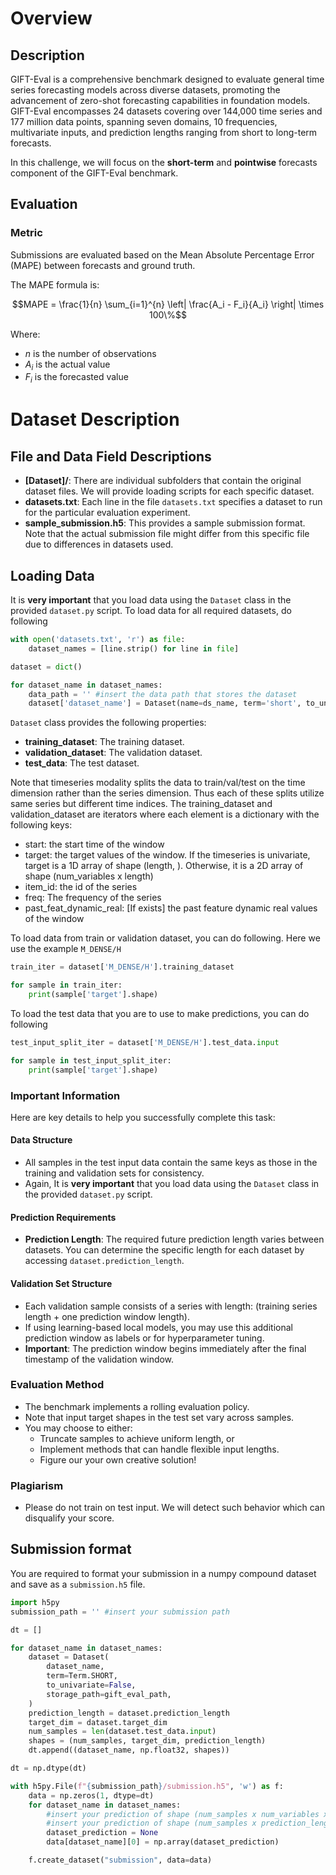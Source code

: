 # Overview

## Description
GIFT-Eval is a comprehensive benchmark designed to evaluate general time series forecasting models across diverse datasets, promoting the advancement of zero-shot forecasting capabilities in foundation models. GIFT-Eval encompasses 24 datasets covering over 144,000 time series and 177 million data points, spanning seven domains, 10 frequencies, multivariate inputs, and prediction lengths ranging from short to long-term forecasts.

In this challenge, we will focus on the **short-term** and **pointwise** forecasts component of the GIFT-Eval benchmark.

## Evaluation

### Metric
Submissions are evaluated based on the Mean Absolute Percentage Error (MAPE) between forecasts and ground truth.

The MAPE formula is:

$$MAPE = \frac{1}{n} \sum_{i=1}^{n} \left| \frac{A_i - F_i}{A_i} \right| \times 100\%$$

Where:
- $n$ is the number of observations
- $A_i$ is the actual value
- $F_i$ is the forecasted value

# Dataset Description

## File and Data Field Descriptions
- **[Dataset]/**: There are individual subfolders that contain the original dataset files. We will provide loading scripts for each specific dataset.
- **datasets.txt**: Each line in the file `datasets.txt` specifies a dataset to run for the particular evaluation experiment.
- **sample_submission.h5**: This provides a sample submission format. Note that the actual submission file might differ from this specific file due to differences in datasets used.

## Loading Data
It is **very important** that you load data using the `Dataset` class in the provided `dataset.py` script. To load data for all required datasets, do following

```python
with open('datasets.txt', 'r') as file:
    dataset_names = [line.strip() for line in file]

dataset = dict()

for dataset_name in dataset_names:
    data_path = '' #insert the data path that stores the dataset
    dataset['dataset_name'] = Dataset(name=ds_name, term='short', to_univariate=False, storage_path=data_path)
```

`Dataset` class provides the following properties:
- **training_dataset**: The training dataset.
- **validation_dataset**: The validation dataset.
- **test_data**: The test dataset.

Note that timeseries modality splits the data to train/val/test on the time dimension rather than the series dimension. Thus each of these splits utilize same series but different time indices. The training_dataset and validation_dataset are iterators where each element is a dictionary with the following keys:

- start: the start time of the window
- target: the target values of the window. If the timeseries is univariate, target is a 1D array of shape (length, ). Otherwise, it is a 2D array of shape (num_variables x length)
- item_id: the id of the series
- freq: The frequency of the series
- past_feat_dynamic_real: [If exists] the past feature dynamic real values of the window

To load data from train or validation dataset, you can do following. Here we use the example `M_DENSE/H`

```python
train_iter = dataset['M_DENSE/H'].training_dataset

for sample in train_iter:
    print(sample['target'].shape)
```

To load the test data that you are to use to make predictions, you can do following

```python
test_input_split_iter = dataset['M_DENSE/H'].test_data.input

for sample in test_input_split_iter:
    print(sample['target'].shape)
```

### Important Information

Here are key details to help you successfully complete this task:

#### Data Structure
- All samples in the test input data contain the same keys as those in the training and validation sets for consistency.
- Again, It is **very important** that you load data using the `Dataset` class in the provided `dataset.py` script.

#### Prediction Requirements
- **Prediction Length**: The required future prediction length varies between datasets. You can determine the specific length for each dataset by accessing `dataset.prediction_length`.

#### Validation Set Structure
- Each validation sample consists of a series with length: (training series length + one prediction window length).
- If using learning-based local models, you may use this additional prediction window as labels or for hyperparameter tuning.
- **Important**: The prediction window begins immediately after the final timestamp of the validation window.

### Evaluation Method
- The benchmark implements a rolling evaluation policy.
- Note that input target shapes in the test set vary across samples.
- You may choose to either:
  - Truncate samples to achieve uniform length, or
  - Implement methods that can handle flexible input lengths.
  - Figure our your own creative solution!

### Plagiarism
- Please do not train on test input. We will detect such behavior which can disqualify your score.

## Submission format

You are required to format your submission in a numpy compound dataset and save as a `submission.h5` file.

```python
import h5py
submission_path = '' #insert your submission path

dt = []

for dataset_name in dataset_names:
    dataset = Dataset(
        dataset_name,
        term=Term.SHORT,
        to_univariate=False,
        storage_path=gift_eval_path,
    )
    prediction_length = dataset.prediction_length
    target_dim = dataset.target_dim
    num_samples = len(dataset.test_data.input)
    shapes = (num_samples, target_dim, prediction_length)
    dt.append((dataset_name, np.float32, shapes))

dt = np.dtype(dt)

with h5py.File(f"{submission_path}/submission.h5", 'w') as f:
    data = np.zeros(1, dtype=dt)
    for dataset_name in dataset_names:
        #insert your prediction of shape (num_samples x num_variables x prediction_length) if multivariate
        #insert your prediction of shape (num_samples x prediction_length) if univariate
        dataset_prediction = None
        data[dataset_name][0] = np.array(dataset_prediction)

    f.create_dataset("submission", data=data)
```
